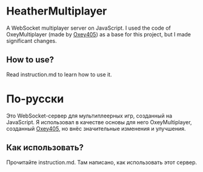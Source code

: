 # HeatherMultiplayer
A WebSocket multiplayer server on JavaScript. I used the code of OxeyMultiplayer (made by [Oxey405](https://github.com/Oxey405)) as a base for this project, but I made significant changes.
## How to use?
Read instruction.md to learn how to use it.

# По-русски
Это WebSocket-сервер для мультиплеерных игр, созданный на JavaScript. Я использовал в качестве основы для него OxeyMultiplayer, созданный [Oxey405](https://github.com/Oxey405), но внёс значительные изменения и улучшения.
## Как использовать?
Прочитайте instruction.md. Там написано, как использовать этот сервер.
